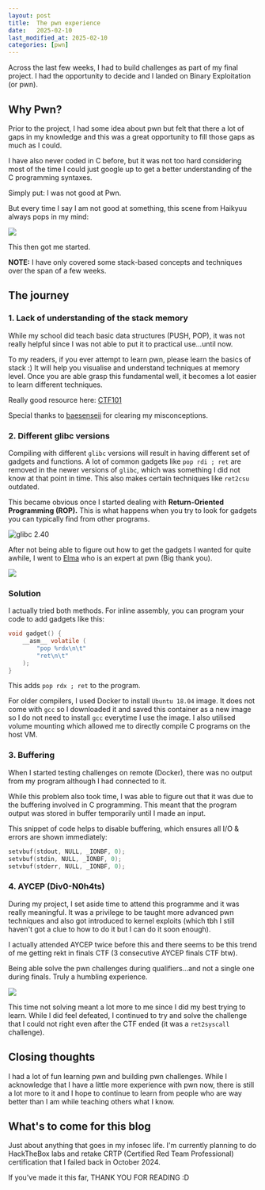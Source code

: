 ```yaml
---
layout: post
title:  The pwn experience
date:   2025-02-10
last_modified_at: 2025-02-10
categories: [pwn]
---
```


Across the last few weeks, I had to build challenges as part of my final project. I had the opportunity to decide and I landed on Binary Exploitation (or pwn).

## Why Pwn?

Prior to the project, I had some idea about pwn but felt that there a lot of gaps in my knowledge and this was a great opportunity to fill those gaps as much as I could.

I have also never coded in C before, but it was not too hard considering most of the time I could just google up to get a better understanding of the C programming syntaxes.

Simply put: I was not good at Pwn. 

But every time I say I am not good at something, this scene from Haikyuu always pops in my mind:

![](/images/compile.png)

This then got me started.

**NOTE:** I have only covered some stack-based concepts and techniques over the span of a few weeks.

## The journey

### 1. Lack of understanding of the stack memory

While my school did teach basic data structures (PUSH, POP), it was not really helpful since I was not able to put it to practical use...until now.

To my readers, if you ever attempt to learn pwn, please learn the basics of stack :) It will help you visualise and understand techniques at memory level. Once you are able grasp this fundamental well, it becomes a lot easier to learn different techniques.

Really good resource here: [CTF101](https://ctf101.org/binary-exploitation/what-is-the-stack/)

Special thanks to [baesenseii](https://baesenseii.sg/) for clearing my misconceptions.


### 2. Different glibc versions


Compiling with different `glibc` versions will result in having different set of gadgets and functions. A lot of common gadgets like `pop rdi ; ret` are removed in the newer versions of `glibc`, which was something I did not know at that point in time. This also makes certain techniques like `ret2csu` outdated.


This became obvious once I started dealing with **Return-Oriented Programming (ROP).** This is what happens when you try to look for gadgets you can typically find from other programs.


![glibc 2.40](/images/compile.png)


After not being able to figure out how to get the gadgets I wanted for quite awhile, I went to [Elma](https://blog.elmo.sg/) who is an expert at pwn (Big thank you). 

![](/images/elma.png)

### Solution

I actually tried both methods. For inline assembly, you can program your code to add gadgets like this:

```c
void gadget() {
    __asm__ volatile (
        "pop %rdx\n\t"  
        "ret\n\t"       
    );
}
```

This adds `pop rdx ; ret` to the program.


For older compilers, I used Docker to install `Ubuntu 18.04` image. It does not come with `gcc` so I downloaded it and saved this container as a new image so I do not need to install `gcc` everytime I use the image. I also utilised volume mounting which allowed me to directly compile C programs on the host VM.

### 3. Buffering

When I started testing challenges on remote (Docker), there was no output from my program although I had connected to it. 

While this problem also took time, I was able to figure out that it was due to the buffering involved in C programming. This meant that the program output was stored in buffer temporarily until I made an input.

This snippet of code helps to disable buffering, which ensures all I/O & errors are shown immediately:

```c
setvbuf(stdout, NULL, _IONBF, 0);
setvbuf(stdin, NULL, _IONBF, 0);
setvbuf(stderr, NULL, _IONBF, 0);
```

### 4. AYCEP (Div0-N0h4ts)

During my project, I set aside time to attend this programme and it was really meaningful. It was a privilege to be taught more advanced pwn techniques and also got introduced to kernel exploits (which tbh I still haven't got a clue to how to do it but I can do it soon enough).

I actually attended AYCEP twice before this and there seems to be this trend of me getting rekt in finals CTF (3 consecutive AYCEP finals CTF btw).

Being able solve the pwn challenges during qualifiers...and not a single one during finals. Truly a humbling experience.

![](/images/cope.png)


This time not solving meant a lot more to me since I did my best trying to learn. While I did feel defeated, I continued to try and solve the challenge that I could not right even after the CTF ended (it was a `ret2syscall` challenge).

## Closing thoughts

I had a lot of fun learning pwn and building pwn challenges. While I acknowledge that I have a little more experience with pwn now, there is still a lot more to it and I hope to continue to learn from people who are way better than I am while teaching others what I know.


## What's to come for this blog

Just about anything that goes in my infosec life. I'm currently planning to do HackTheBox labs and retake CRTP (Certified Red Team Professional) certification that I failed back in October 2024.

If you've made it this far, THANK YOU FOR READING :D